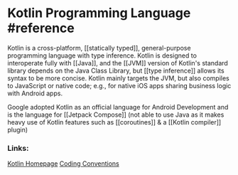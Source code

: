 # Kotlin Programming Language #reference

  
Kotlin is a cross-platform, [[statically typed]], general-purpose programming language with type inference. Kotlin is designed to interoperate fully with [[Java]], and the [[JVM]] version of Kotlin's standard library depends on the Java Class Library, but [[type inference]] allows its syntax to be more concise. Kotlin mainly targets the JVM, but also compiles to JavaScript or native code; e.g., for native iOS apps sharing business logic with Android apps.

Google adopted Kotlin as an official language for Android Development and is the language for [[Jetpack Compose]] (not able to use Java as it makes heavy use of Kotlin features such as [[coroutines]] & a [[Kotlin compiler]] plugin)



### Links:
[Kotlin Homepage](https://kotlinlang.org/)
[Coding Conventions](https://kotlinlang.org/docs/coding-conventions.html)